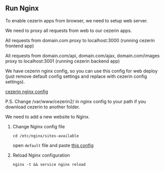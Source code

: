 ## Run Nginx

To enable cezerin apps from browser, we need to setup web server.

We need to proxy all requests from web to our cezerin apps.

All requests from domain.com proxy to localhost:3000 (running cezerin frontend app)

All requests from domain.com/api, domain.com/ajax, domain.com/images proxy to localhost:3001 (running cezerin backend app)

We have cezerin nginx config, so you can use this config for web deploy (just remove default config settings and replace with cezerin config settings).

[cezerin nginx config](https://raw.githubusercontent.com/cezerin2/cezerin2/master/docs/nginx.md)

P.S. Change /var/www/cezerin2/ in nginx config to your path if you download cezerin to another folder. 

We need to add a new website to Nginx.

1. Change Nginx config file

   ```
   cd /etc/nginx/sites-available
   ```

   open `default` file and paste [this config](https://raw.githubusercontent.com/cezerin2/cezerin2/master/docs/nginx.md)

2. Reload Nginx configuration
   ```
   nginx -t && service nginx reload
   ```
